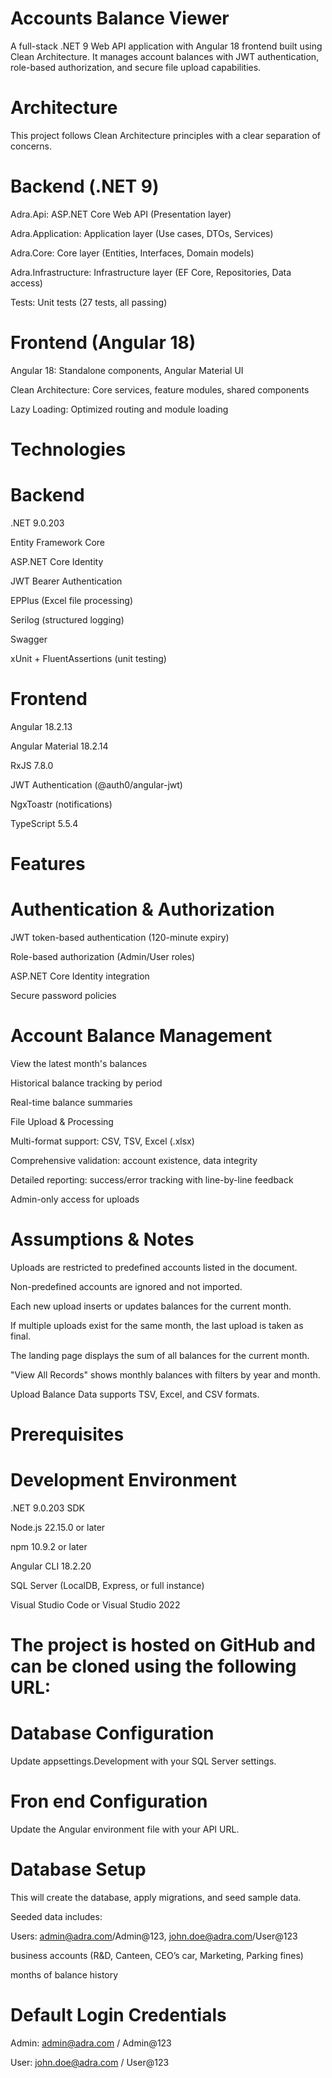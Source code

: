 # Accounts Balance Viewer

A full-stack .NET 9 Web API application with Angular 18 frontend built using Clean Architecture. It manages account balances with JWT authentication, role-based authorization, and secure file upload capabilities.

# Architecture

This project follows Clean Architecture principles with a clear separation of concerns.

# Backend (.NET 9)

Adra.Api: ASP.NET Core Web API (Presentation layer)

Adra.Application: Application layer (Use cases, DTOs, Services)

Adra.Core: Core layer (Entities, Interfaces, Domain models)

Adra.Infrastructure: Infrastructure layer (EF Core, Repositories, Data access)

Tests: Unit tests (27 tests, all passing)

# Frontend (Angular 18)

Angular 18: Standalone components, Angular Material UI

Clean Architecture: Core services, feature modules, shared components

Lazy Loading: Optimized routing and module loading

# Technologies

# Backend

.NET 9.0.203

Entity Framework Core

ASP.NET Core Identity

JWT Bearer Authentication

EPPlus (Excel file processing)

Serilog (structured logging)

Swagger

xUnit + FluentAssertions (unit testing)

# Frontend

Angular 18.2.13

Angular Material 18.2.14

RxJS 7.8.0

JWT Authentication (@auth0/angular-jwt)

NgxToastr (notifications)

TypeScript 5.5.4

# Features

# Authentication & Authorization

JWT token-based authentication (120-minute expiry)

Role-based authorization (Admin/User roles)

ASP.NET Core Identity integration

Secure password policies

# Account Balance Management

View the latest month's balances

Historical balance tracking by period

Real-time balance summaries

File Upload & Processing

Multi-format support: CSV, TSV, Excel (.xlsx)

Comprehensive validation: account existence, data integrity

Detailed reporting: success/error tracking with line-by-line feedback

Admin-only access for uploads

# Assumptions & Notes

Uploads are restricted to predefined accounts listed in the document.

Non-predefined accounts are ignored and not imported.

Each new upload inserts or updates balances for the current month.

If multiple uploads exist for the same month, the last upload is taken as final.

The landing page displays the sum of all balances for the current month.

"View All Records" shows monthly balances with filters by year and month.

Upload Balance Data supports TSV, Excel, and CSV formats.

# Prerequisites

# Development Environment

.NET 9.0.203 SDK

Node.js 22.15.0 or later

npm 10.9.2 or later

Angular CLI 18.2.20

SQL Server (LocalDB, Express, or full instance)

Visual Studio Code or Visual Studio 2022

# The project is hosted on GitHub and can be cloned using the following URL:

# Database Configuration

Update appsettings.Development with your SQL Server settings.

# Fron end Configuration

Update the Angular environment file with your API URL.

# Database Setup

This will create the database, apply migrations, and seed sample data.

Seeded data includes:

Users: admin@adra.com/Admin@123, john.doe@adra.com/User@123

business accounts (R&D, Canteen, CEO’s car, Marketing, Parking fines)

months of balance history

# Default Login Credentials

Admin: admin@adra.com / Admin@123

User: john.doe@adra.com / User@123
